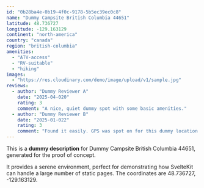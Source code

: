 ```yaml
---
id: "0b28ba4e-0b19-4f0c-9178-5b5ec39ec0c8"
name: "Dummy Campsite British Columbia 44651"
latitude: 48.736727
longitude: -129.163129
continent: "north-america"
country: "canada"
region: "british-columbia"
amenities:
  - "ATV-access"
  - "RV-suitable"
  - "hiking"
images:
  - "https://res.cloudinary.com/demo/image/upload/v1/sample.jpg"
reviews:
  - author: "Dummy Reviewer A"
    date: "2025-04-020"
    rating: 3
    comment: "A nice, quiet dummy spot with some basic amenities."
  - author: "Dummy Reviewer B"
    date: "2025-01-022"
    rating: 3
    comment: "Found it easily. GPS was spot on for this dummy location."
---
```


This is a **dummy description** for Dummy Campsite British Columbia 44651, generated for the proof of concept.

It provides a serene environment, perfect for demonstrating how SvelteKit can handle a large number of static pages. The coordinates are 48.736727, -129.163129.
